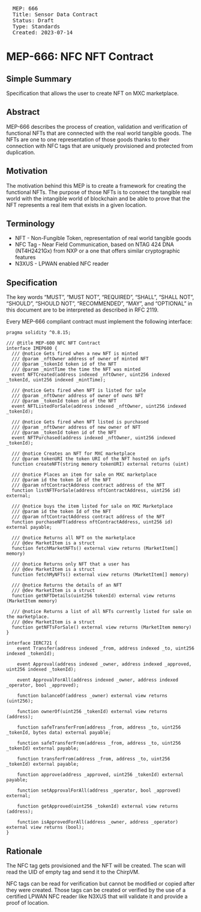 <pre>
  MEP: 666
  Title: Sensor Data Contract
  Status: Draft
  Type: Standards
  Created: 2023-07-14
</pre>

# MEP-666: NFC NFT Contract

## Simple Summary

Specification that allows the user to create NFT on MXC marketplace.

## Abstract
MEP-666 describes the process of creation, validation and verification of functional NFTs that are connected with the real world tangible goods. The NFTs are one to one representation of those goods thanks to their connection with NFC tags that are uniquely provisioned and protected from duplication.

## Motivation
The motivation behind this MEP is to create a framework for creating the functional NFTs. The purpose of those NFTs is to connect the tangible real world with the intangible world of blockchain and be able to prove that the NFT represents a real item that exists in a given location.

## Terminology

- NFT - Non-Fungible Token, representation of real world tangible goods
- NFC Tag - Near Field Communication, based on NTAG 424 DNA (NT4H2421Gx) from NXP or a one that offers similar cryptographic features
- N3XUS - LPWAN enabled NFC reader

## Specification

The key words “MUST”, “MUST NOT”, “REQUIRED”, “SHALL”, “SHALL NOT”, “SHOULD”, “SHOULD NOT”, “RECOMMENDED”, “MAY”, and “OPTIONAL” in this document are to be interpreted as described in RFC 2119.

Every MEP-666 compliant contract must implement the following interface:

```solidity=
pragma solidity ^0.8.15;

/// @title MEP-600 NFC NFT Contract
interface IMEP600 {
  /// @notice Gets fired when a new NFT is minted
  /// @param _nftOwner address of owner of minted NFT
  /// @param _tokenId token id of the NFT
  /// @param _mintTime the time the NFT was minted
  event NFTCreated(address indexed _nftOwner, uint256 indexed _tokenId, uint256 indexed _mintTime);

  /// @notice Gets fired when NFT is listed for sale
  /// @param _nftOwner address of owner of owns NFT
  /// @param _tokenId token id of the NFT
  event NFTListedForSale(address indexed _nftOwner, uint256 indexed _tokenId);

  /// @notice Gets fired when NFT listed is purchased
  /// @param _nftOwner address of new owner of NFT
  /// @param _tokenId token id of the NFT
  event NFTPurchased(address indexed _nftOwner, uint256 indexed _tokenId);

  /// @notice Creates an NFT for MXC marketplace
  /// @param tokenURI the token URI of the NFT hosted on ipfs
  function createNFT(string memory tokenURI) external returns (uint)

  /// @notice Places an item for sale on MXC marketplace
  /// @param id the token Id of the NFT
  /// @param nftContractAddress contract address of the NFT
  function listNFTForSale(address nftContractAddress, uint256 id) external;

  /// @notice buys the item listed for sale on MXC Marketplace
  /// @param id the token Id of the NFT
  /// @param nftContractAddress contract address of the NFT
  function purchaseNFT(address nftContractAddress, uint256 id) external payable;

  /// @notice Returns all NFT on the marketplace 
  /// @dev MarketItem is a struct
  function fetchMarketNFTs() external view returns (MarketItem[] memory)

  /// @notice Returns only NFT that a user has
  /// @dev MarketItem is a struct
  function fetchMyNFTs() external view returns (MarketItem[] memory)

  /// @notice Returns the details of an NFT
  /// @dev MarketItem is a struct
  function getNFTDetails(uint256 tokenId) external view returns (MarketItem memory)

  /// @notice Returns a list of all NFTs currently listed for sale on the marketplace.
  /// @dev MarketItem is a struct
  function getNFTsForSale() external view returns (MarketItem memory)
}

interface IERC721 {
    event Transfer(address indexed _from, address indexed _to, uint256 indexed _tokenId);

    event Approval(address indexed _owner, address indexed _approved, uint256 indexed _tokenId);

    event ApprovalForAll(address indexed _owner, address indexed _operator, bool _approved);

    function balanceOf(address _owner) external view returns (uint256);

    function ownerOf(uint256 _tokenId) external view returns (address);

    function safeTransferFrom(address _from, address _to, uint256 _tokenId, bytes data) external payable;

    function safeTransferFrom(address _from, address _to, uint256 _tokenId) external payable;

    function transferFrom(address _from, address _to, uint256 _tokenId) external payable;

    function approve(address _approved, uint256 _tokenId) external payable;

    function setApprovalForAll(address _operator, bool _approved) external;

    function getApproved(uint256 _tokenId) external view returns (address);

    function isApprovedForAll(address _owner, address _operator) external view returns (bool);
}
```

## Rationale

The NFC tag gets provisioned and the NFT will be created. The scan will read the UID of empty tag and send it to the ChirpVM.

NFC tags can be read for verification but cannot be modified or copied after they were created. Those tags can be created or verified by the use of a certified LPWAN NFC reader like N3XUS that will validate it and provide a proof of location. 